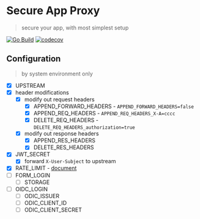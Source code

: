 # Secure App Proxy

> secure your app, with most simplest setup

[![Go Build](https://github.com/Soontao/secure-app-proxy/actions/workflows/go.yml/badge.svg)](https://github.com/Soontao/secure-app-proxy/actions/workflows/go.yml)
[![codecov](https://codecov.io/github/Soontao/secure-app-proxy/branch/main/graph/badge.svg?token=F24Lf6HEhp)](https://codecov.io/github/Soontao/secure-app-proxy)

## Configuration

> by system environment only

- [x] UPSTREAM
- [x] header modifications
  - [x] modify out request headers
    - [x] APPEND_FORWARD_HEADERS - `APPEND_FORWARD_HEADERS=false`
    - [x] APPEND_REQ_HEADERS - `APPEND_REQ_HEADERS_X-A=cccc`
    - [x] DELETE_REQ_HEADERS - `DELETE_REQ_HEADERS_authorization=true`
  - [x] modify out response headers
    - [x] APPEND_RES_HEADERS
    - [x] DELETE_RES_HEADERS
- [x] JWT_SECRET
  - [x] forward `X-User-Subject` to upstream
- [x] RATE_LIMIT - [document](https://github.com/ulule/limiter)
- [ ] FORM_LOGIN
  - [ ] STORAGE
- [ ] OIDC_LOGIN
  - [ ] ODIC_ISSUER
  - [ ] ODIC_CLIENT_ID
  - [ ] ODIC_CLIENT_SECRET